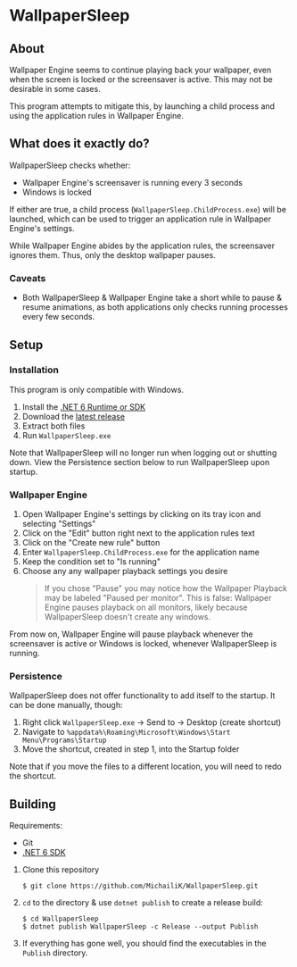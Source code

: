 ﻿# WallpaperSleep


## About

Wallpaper Engine seems to continue playing back your wallpaper, even when the
screen is locked or the screensaver is active. This may not be desirable in some
cases.

This program attempts to mitigate this, by launching a child process and using
the application rules in Wallpaper Engine.


## What does it exactly do?

WallpaperSleep checks whether:

- Wallpaper Engine's screensaver is running every 3 seconds
- Windows is locked

If either are true, a child process (`WallpaperSleep.ChildProcess.exe`) will be
launched, which can be used to trigger an application rule in Wallpaper Engine's
settings.

While Wallpaper Engine abides by the application rules, the screensaver ignores
them. Thus, only the desktop wallpaper pauses.


### Caveats

- Both WallpaperSleep & Wallpaper Engine take a short while to pause & resume
  animations, as both applications only checks running processes every few
  seconds.


## Setup


### Installation

This program is only compatible with Windows.

1. Install the [.NET 6 Runtime or SDK](https://dotnet.microsoft.com/en-us/download/dotnet/6.0)
2. Download the [latest release](https://github.com/MichailiK/WallpaperSleep/releases/latest)
3. Extract both files
4. Run `WallpaperSleep.exe`

Note that WallpaperSleep will no longer run when logging out or shutting down.
View the Persistence section below to run WallpaperSleep upon startup.


### Wallpaper Engine

1. Open Wallpaper Engine's settings by clicking on its tray icon and selecting
   "Settings"
2. Click on the "Edit" button right next to the application rules text
3. Click on the "Create new rule" button
4. Enter `WallpaperSleep.ChildProcess.exe` for the application name
5. Keep the condition set to "Is running"
6. Choose any any wallpaper playback settings you desire
   > If you chose "Pause" you may notice how the Wallpaper Playback may be
   > labeled "Paused per monitor". This is false: Wallpaper Engine pauses
   > playback on all monitors, likely because WallpaperSleep doesn't create any
   > windows.

From now on, Wallpaper Engine will pause playback whenever the screensaver is
active or Windows is locked, whenever WallpaperSleep is running.


### Persistence

WallpaperSleep does not offer functionality to add itself to the startup. It can
be done manually, though:

1. Right click `WallpaperSleep.exe` -> Send to -> Desktop (create shortcut)
2. Navigate to `%appdata%\Roaming\Microsoft\Windows\Start Menu\Programs\Startup`
3. Move the shortcut, created in step 1, into the Startup folder

Note that if you move the files to a different location, you will need to redo
the shortcut.


## Building

Requirements:
- Git
- [.NET 6 SDK](https://dotnet.microsoft.com/en-us/download/dotnet/6.0)

1. Clone this repository
   ```shell
   $ git clone https://github.com/MichailiK/WallpaperSleep.git
   ```
2. `cd` to the directory & use `dotnet publish` to create a release build:
   ```shell
   $ cd WallpaperSleep
   $ dotnet publish WallpaperSleep -c Release --output Publish
   ```
3. If everything has gone well, you should find the executables in the `Publish`
   directory.
